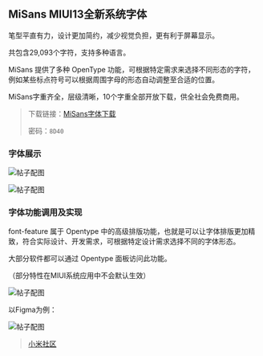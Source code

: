 ## MiSans MIUI13全新系统字体

笔型平直有力，设计更加简约，减少视觉负担，更有利于屏幕显示。

共包含29,093个字符，支持多种语言。

MiSans 提供了多种 OpenType 功能，可根据特定需求来选择不同形态的字符，例如某些标点符号可以根据周围字母的形态自动调整至合适的位置。

MiSans字重齐全，层级清晰，10个字重全部开放下载，供全社会免费商用。

> 下载链接：[MiSans字体下载](https://kpan.mioffice.cn/webfolder/ext/IUrT%23akFnZ0%40?n=0.3820181893993342)  
> 
> 密码：`8D40`

### 字体展示

![帖子配图](https://cdn.cnbj1.fds.api.mi-img.com/middle.community.vip.bkt/5cf70ab450010e1b14fe0c4d3e490374?f=webp&thumb=1&w=2560&quality=80)

![帖子配图](https://cdn.cnbj1.fds.api.mi-img.com/middle.community.vip.bkt/1fc6e0d63299a6f6287cc6e0bb2d6346?f=webp&thumb=1&w=2560&quality=80)

### 字体功能调用及实现

font-feature 属于 Opentype 中的高级排版功能，也就是可以让字体排版更加精致，符合实际设计、开发需求，可根据特定设计需求选择不同的字体形态。

大部分软件都可以通过 Opentype 面板访问此功能。

（部分特性在MIUI系统应用中不会默认生效）

![帖子配图](https://cdn.cnbj1.fds.api.mi-img.com/middle.community.vip.bkt/091a706de6039a8ce6cad47b38228a88?f=webp&thumb=1&w=2560&quality=80)

以Figma为例：

![帖子配图](https://cdn.cnbj1.fds.api.mi-img.com/middle.community.vip.bkt/bc964a0a1d77b822e00a0be78b3656d3?f=webp&thumb=1&w=2560&quality=80)

> [小米社区](https://web.vip.miui.com/page/info/mio/mio/detail?postId=33935854)
